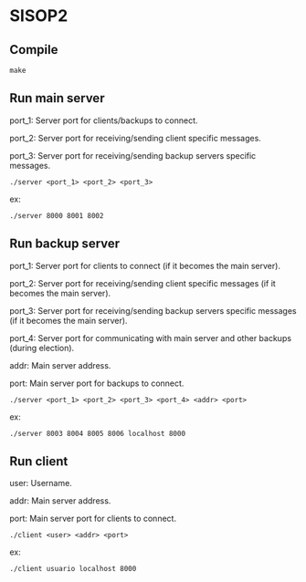 # SISOP2
## Compile
```
make
```
## Run main server
port_1: Server port for clients/backups to connect.

port_2: Server port for receiving/sending client specific messages.

port_3: Server port for receiving/sending backup servers specific messages.
```
./server <port_1> <port_2> <port_3>
```
ex:
```
./server 8000 8001 8002
```
## Run backup server
port_1: Server port for clients to connect (if it becomes the main server).

port_2: Server port for receiving/sending client specific messages (if it becomes the main server).

port_3: Server port for receiving/sending backup servers specific messages (if it becomes the main server).

port_4: Server port for communicating with main server and other backups (during election).

addr: Main server address.

port: Main server port for backups to connect.
```
./server <port_1> <port_2> <port_3> <port_4> <addr> <port>
```
ex:
```
./server 8003 8004 8005 8006 localhost 8000
```
## Run client
user: Username.

addr: Main server address.

port: Main server port for clients to connect.
```
./client <user> <addr> <port>
```
ex:
```
./client usuario localhost 8000
```
